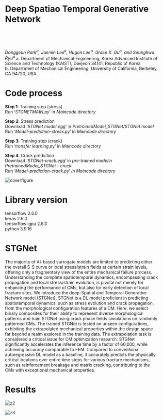 # Deep Spatiao Temporal Generative Network </p><br>
*Donggeun Park<sup>a</sup>, Jaemin Lee<sup>a</sup>, Hugon Lee<sup>a</sup>, Grace X. Gu<sup>b</sup>, and Seunghwa Ryu<sup>*a</sup>**
a. Department of Mechanical Engineering, Korea Advanced Institute of Science and Technology (KAIST), Daejeon 34141, Republic of Korea
<br>
b. Department of Mechanical Engineering, University of California, Berkeley, CA 94720, USA
# Code process
**Step 1**: Training step (stress)<br>
Run ‘*STGNETMAIN.py*’ in *Maincode directory*

**Step 2**: Stress prediction<br>
Download ‘*STGNet model.egg*’ in *PretrainedModel_STGNet/STGNet model*<br>
Run ‘*Model-prediction-stress.py*’ in *Maincode directory*

**Step 3**: Training step (crack)<br>
Run ‘*transfer learning.p*y’ in *Maincode directory*

**Step 4**: Crack prediction <br>
Download ‘*STGNet-crack.egg*’ in *pre-trained modelin PretrainedModel_STGNet - crack*<br>
Run ‘*Model-prediction-crack.py*’ *in Maincode directory*


![coverfigure](https://github.com/DonggeunPark/DG/assets/131414228/b8b30fe0-185f-45bb-bc21-7933fa3a41fe)

# Library version
tensorflow                2.6.0         
keras                     2.6.0              
tensorflow-gpu            2.6.0               
python                    3.9.16               


# STGNet
The majority of AI-based surrogate models are limited to predicting either the overall S-S curve or local stress/strain fields at certain strain levels, offering only a fragmentary view of the entire mechanical failure process. Understanding the complete spatiotemporal dynamics, encompassing crack propagation and local stress/strain evolution, is pivotal not merely for enhancing the performance of CMs, but also for early detection of local fracture sites. We introduce the deep-Spatial and Temporal Generative Network model (STGNet). STGNet is a DL model proficient in predicting spatiotemporal dynamics, such as stress evolution and crack propagation, from the morphological configuration features of a CM. Here, we select binary composites for their ability to represent diverse morphological patterns and train STGNet using crack phase fields simulations on randomly patterned CMs. The trained STGNet is tested on unseen configurations, exhibiting the extrapolated mechanical properties within the design space far beyond a realm explored in the training data. The extrapolation task is considered a critical issue for CM optimization research. STGNet significantly accelerates the inference time by a factor of 60,000, while achieving accuracy comparable to FEM. Compared to conventional autoregressive DL model as a baseline, it accurately predicts the physically critical locations over entire time steps for various fracture mechanisms, such as reinforcement breakage and matrix cracking, contributing to the CMs with exceptional mechanical properties. 

# Results
![z2](https://github.com/DonggeunPark/DG/assets/131414228/cfddcd6b-aaab-4c83-8d75-3c0f5fa874b7)

![z3](https://github.com/DonggeunPark/DG/assets/131414228/ea49bfb8-f7e7-4de9-aa5c-a078682d67ac)

